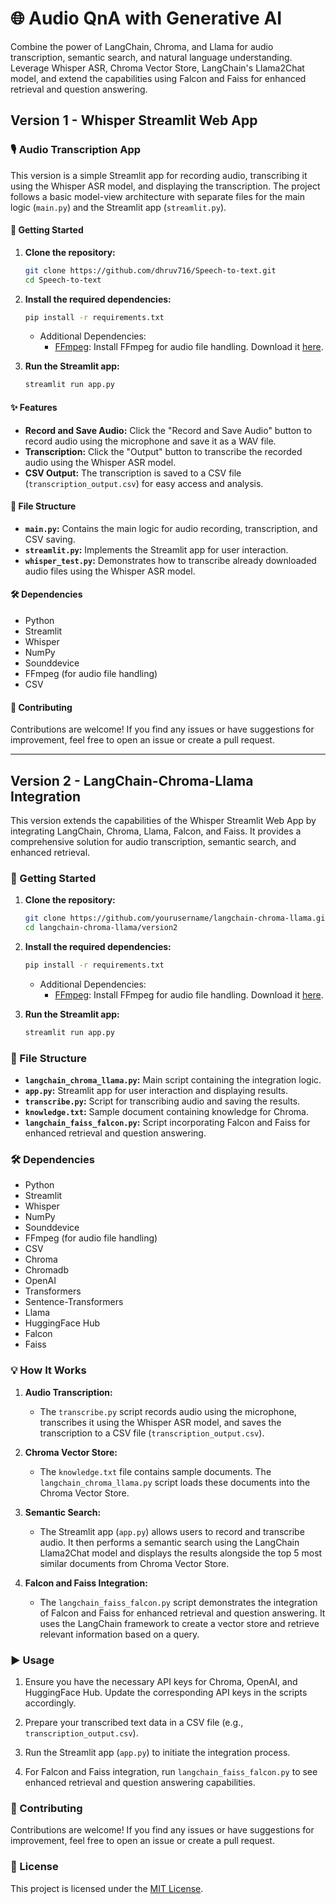# 🌐 Audio QnA with Generative AI

Combine the power of LangChain, Chroma, and Llama for audio transcription, semantic search, and natural language understanding. Leverage Whisper ASR, Chroma Vector Store, LangChain's Llama2Chat model, and extend the capabilities using Falcon and Faiss for enhanced retrieval and question answering.

## Version 1 - Whisper Streamlit Web App

### 🎙️ Audio Transcription App

This version is a simple Streamlit app for recording audio, transcribing it using the Whisper ASR model, and displaying the transcription. The project follows a basic model-view architecture with separate files for the main logic (`main.py`) and the Streamlit app (`streamlit.py`).

#### 🚀 Getting Started

1. **Clone the repository:**

    ```bash
    git clone https://github.com/dhruv716/Speech-to-text.git
    cd Speech-to-text
    ```

2. **Install the required dependencies:**

    ```bash
    pip install -r requirements.txt
    ```

    - Additional Dependencies:
        - [FFmpeg](https://ffmpeg.org/): Install FFmpeg for audio file handling. Download it [here](https://ffmpeg.org/download.html).

3. **Run the Streamlit app:**

    ```bash
    streamlit run app.py
    ```

#### ✨ Features

- **Record and Save Audio:** Click the "Record and Save Audio" button to record audio using the microphone and save it as a WAV file.
- **Transcription:** Click the "Output" button to transcribe the recorded audio using the Whisper ASR model.
- **CSV Output:** The transcription is saved to a CSV file (`transcription_output.csv`) for easy access and analysis.

#### 📂 File Structure

- **`main.py`:** Contains the main logic for audio recording, transcription, and CSV saving.
- **`streamlit.py`:** Implements the Streamlit app for user interaction.
- **`whisper_test.py`:** Demonstrates how to transcribe already downloaded audio files using the Whisper ASR model.

#### 🛠️ Dependencies

- Python
- Streamlit
- Whisper
- NumPy
- Sounddevice
- FFmpeg (for audio file handling)
- CSV

#### 🤝 Contributing

Contributions are welcome! If you find any issues or have suggestions for improvement, feel free to open an issue or create a pull request.

---

## Version 2 - LangChain-Chroma-Llama Integration

This version extends the capabilities of the Whisper Streamlit Web App by integrating LangChain, Chroma, Llama, Falcon, and Faiss. It provides a comprehensive solution for audio transcription, semantic search, and enhanced retrieval.

### 🚀 Getting Started

1. **Clone the repository:**

    ```bash
    git clone https://github.com/yourusername/langchain-chroma-llama.git
    cd langchain-chroma-llama/version2
    ```

2. **Install the required dependencies:**

    ```bash
    pip install -r requirements.txt
    ```

    - Additional Dependencies:
        - [FFmpeg](https://ffmpeg.org/): Install FFmpeg for audio file handling. Download it [here](https://ffmpeg.org/download.html).

3. **Run the Streamlit app:**

    ```bash
    streamlit run app.py
    ```

### 📂 File Structure

- **`langchain_chroma_llama.py`:** Main script containing the integration logic.
- **`app.py`:** Streamlit app for user interaction and displaying results.
- **`transcribe.py`:** Script for transcribing audio and saving the results.
- **`knowledge.txt`:** Sample document containing knowledge for Chroma.
- **`langchain_faiss_falcon.py`:** Script incorporating Falcon and Faiss for enhanced retrieval and question answering.

### 🛠️ Dependencies

- Python
- Streamlit
- Whisper
- NumPy
- Sounddevice
- FFmpeg (for audio file handling)
- CSV
- Chroma
- Chromadb
- OpenAI
- Transformers
- Sentence-Transformers
- Llama
- HuggingFace Hub
- Falcon
- Faiss

### 💡 How It Works

1. **Audio Transcription:**
    - The `transcribe.py` script records audio using the microphone, transcribes it using the Whisper ASR model, and saves the transcription to a CSV file (`transcription_output.csv`).

2. **Chroma Vector Store:**
    - The `knowledge.txt` file contains sample documents. The `langchain_chroma_llama.py` script loads these documents into the Chroma Vector Store.

3. **Semantic Search:**
    - The Streamlit app (`app.py`) allows users to record and transcribe audio. It then performs a semantic search using the LangChain Llama2Chat model and displays the results alongside the top 5 most similar documents from Chroma Vector Store.

4. **Falcon and Faiss Integration:**
    - The `langchain_faiss_falcon.py` script demonstrates the integration of Falcon and Faiss for enhanced retrieval and question answering. It uses the LangChain framework to create a vector store and retrieve relevant information based on a query.

### ▶️ Usage

1. Ensure you have the necessary API keys for Chroma, OpenAI, and HuggingFace Hub. Update the corresponding API keys in the scripts accordingly.

2. Prepare your transcribed text data in a CSV file (e.g., `transcription_output.csv`).

3. Run the Streamlit app (`app.py`) to initiate the integration process.

4. For Falcon and Faiss integration, run `langchain_faiss_falcon.py` to see enhanced retrieval and question answering capabilities.

### 🤝 Contributing

Contributions are welcome! If you find any issues or have suggestions for improvement, feel free to open an issue or create a pull request.

### 📄 License

This project is licensed under the [MIT License](LICENSE).
